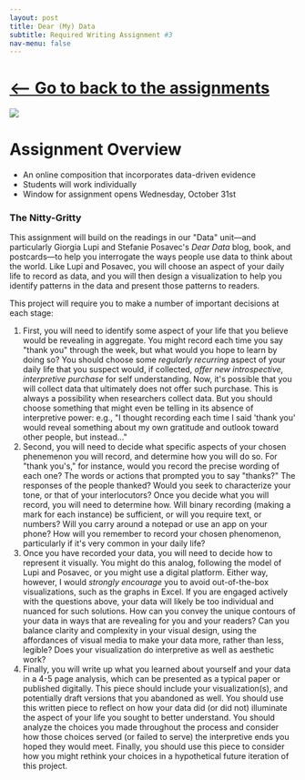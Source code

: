 ```yaml
---
layout: post
title: Dear (My) Data
subtitle: Required Writing Assignment #3
nav-menu: false
---
```


# [\<—— Go to back to the assignments][1]

![][image-1]

# Assignment Overview

+ An online composition that incorporates data-driven evidence
+ Students will work individually
+ Window for assignment opens Wednesday, October 31st

### The Nitty-Gritty

This assignment will build on the readings in our "Data" unit—and particularly Giorgia Lupi and Stefanie Posavec's *Dear Data* blog, book, and postcards—to help you interrogate the ways people use data to think about the world. Like Lupi and Posavec, you will choose an aspect of your daily life to record as data, and you will then design a visualization to help you identify patterns in the data and present those patterns to readers.

This project will require you to make a number of important decisions at each stage:

1. First, you will need to identify some aspect of your life that you believe would be revealing in aggregate. You might record each time you say "thank you" through the week, but what would you hope to learn by doing so? You should choose some *regularly recurring* aspect of your daily life that you suspect would, if collected, *offer new introspective, interpretive purchase* for self understanding. Now, it's possible that you will collect data that ultimately does not offer such purchase. This is always a possibility when researchers collect data. But you should choose something that might even be telling in its absence of interpretive power: e.g., "I thought recording each time I said 'thank you' would reveal something about my own gratitude and outlook toward other people, but instead..."
2. Second, you will need to decide what specific aspects of your chosen phenemenon you will record, and determine how you will do so. For "thank you's," for instance, would you record the precise wording of each one? The words or actions that prompted you to say "thanks?" The responses of the people thanked? Would you seek to characterize your tone, or that of your interlocutors? Once you decide what you will record, you will need to determine how. Will binary recording (making a mark for each instance) be sufficient, or will you require text, or numbers? Will you carry around a notepad or use an app on your phone? How will you remember to record your chosen phenomenon, particularly if it's very common in your daily life?
3. Once you have recorded your data, you will need to decide how to represent it visually. You might do this analog, following the model of Lupi and Posavec, or you might use a digital platform. Either way, however, I would *strongly encourage* you to avoid out-of-the-box visualizations, such as the graphs in Excel. If you are engaged actively with the questions above, your data will likely be too individual and nuanced for such solutions. How can you convey the unique contours of your data in ways that are revealing for you and your readers? Can you balance clarity and complexity in your visual design, using the affordances of visual media to make your data more, rather than less, legible? Does your visualization do interpretive as well as aesthetic work?
4. Finally, you will write up what you learned about yourself and your data in a 4-5 page analysis, which can be presented as a typical paper or published digitally. This piece should include your visualization(s), and potentially draft versions that you abandoned as well. You should use this written piece to reflect on how your data did (or did not) illuminate the aspect of your life you sought to better understand. You should analyze the choices you made throughout the process and consider how those choices served (or failed to serve) the interpretive ends you hoped they would meet. Finally, you should use this piece to consider how you might rethink your choices in a hypothetical future iteration of this project. 

[1]:	/assignments.html

[image-1]:	https://media.giphy.com/media/3o7TKSx0g7RqRniGFG/giphy.gif